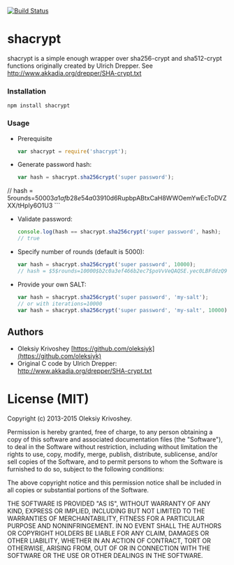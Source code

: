 [![Build Status](https://travis-ci.org/oleksiyk/shacrypt.png)](https://travis-ci.org/oleksiyk/shacrypt)

# shacrypt

shacrypt is a simple enough wrapper over sha256-crypt and sha512-crypt functions originally created by Ulrich Drepper. See <http://www.akkadia.org/drepper/SHA-crypt.txt>

### Installation

```
npm install shacrypt
```

### Usage
* Prerequisite

	```javascript
	var shacrypt = require('shacrypt');
	```
* Generate password hash:

	```javascript
	var hash = shacrypt.sha256crypt('super password');
// hash = $5$rounds=5000$3a1afb28e54a0391$0d6RupbpABtxCaH8WWOemYwEcToDVZXX/tHpIy6O1U3
	```
* Validate password:

	```javascript
	console.log(hash == shacrypt.sha256crypt('super password', hash);
	// true
	```
* Specify number of rounds (default is 5000):

	```javascript
	var hash = shacrypt.sha256crypt('super password', 10000);
	// hash = $5$rounds=10000$b2c0a3ef466b2ec7$poVvVeQAQSE.yec0LBFddzQ9kZ4UxzA5VtsZQShAyt8
	```
* Provide your own SALT:

	```javascript
	var hash = shacrypt.sha256crypt('super password', 'my-salt');
	// or with iterations=10000
	var hash = shacrypt.sha256crypt('super password', 'my-salt', 10000);
	```

## Authors

* Oleksiy Krivoshey [https://github.com/oleksiyk](https://github.com/oleksiyk)
* Original C code by Ulrich Drepper: <http://www.akkadia.org/drepper/SHA-crypt.txt>

# License (MIT)

Copyright (c) 2013-2015 Oleksiy Krivoshey.

Permission is hereby granted, free of charge, to any person
obtaining a copy of this software and associated documentation
files (the "Software"), to deal in the Software without
restriction, including without limitation the rights to use,
copy, modify, merge, publish, distribute, sublicense, and/or sell
copies of the Software, and to permit persons to whom the
Software is furnished to do so, subject to the following
conditions:

The above copyright notice and this permission notice shall be
included in all copies or substantial portions of the Software.

THE SOFTWARE IS PROVIDED "AS IS", WITHOUT WARRANTY OF ANY KIND,
EXPRESS OR IMPLIED, INCLUDING BUT NOT LIMITED TO THE WARRANTIES
OF MERCHANTABILITY, FITNESS FOR A PARTICULAR PURPOSE AND
NONINFRINGEMENT. IN NO EVENT SHALL THE AUTHORS OR COPYRIGHT
HOLDERS BE LIABLE FOR ANY CLAIM, DAMAGES OR OTHER LIABILITY,
WHETHER IN AN ACTION OF CONTRACT, TORT OR OTHERWISE, ARISING
FROM, OUT OF OR IN CONNECTION WITH THE SOFTWARE OR THE USE OR
OTHER DEALINGS IN THE SOFTWARE.

